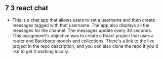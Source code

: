 ## 7 3 react chat
* This is a chat app that allows users to set a username and then create messages tagged with that username. The app also displays all the messages for the channel. The messages update every 30 seconds. This assignment's objective was to create a React project that uses a router and Backbone models and collections. There's a link to the live project in the repo description, and you can also clone the repo if you'd like to get it working locally.
 
